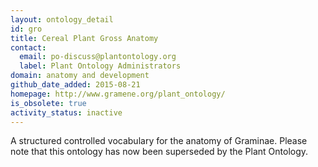 ```yaml
---
layout: ontology_detail
id: gro
title: Cereal Plant Gross Anatomy
contact:
  email: po-discuss@plantontology.org
  label: Plant Ontology Administrators
domain: anatomy and development
github_date_added: 2015-08-21
homepage: http://www.gramene.org/plant_ontology/
is_obsolete: true
activity_status: inactive
---
```


A structured controlled vocabulary for the anatomy of Graminae. Please note that this ontology has now been superseded by the Plant Ontology.
